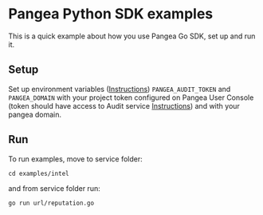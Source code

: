 # Pangea Python SDK examples

This is a quick example about how you use Pangea Go SDK, set up and run it.

## Setup

Set up environment variables ([Instructions](https://pangea.cloud/docs/getting-started/integrate/#set-environment-variables)) `PANGEA_AUDIT_TOKEN` and `PANGEA_DOMAIN` with your project token configured on Pangea User Console (token should have access to Audit service [Instructions](https://pangea.cloud/docs/getting-started/configure-services/#configure-a-pangea-service)) and with your pangea domain.

## Run

To run examples, move to service folder:
```
cd examples/intel
```

and from service folder run:

```
go run url/reputation.go
```

